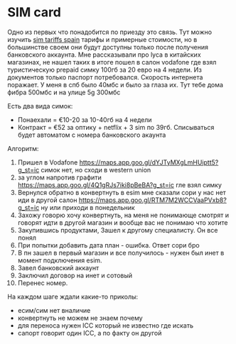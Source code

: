 # SIM card

Одно из первых что понадобится по приезду это связь. Тут можно изучить [sim tariffs spain](https://docs.google.com/spreadsheets/d/10n4WWPOoEAwnhx7fYgffp--nsEqaibjZNtyZBXsdutw/edit#gid=0) тарифы и примерные стоимости, но в большинстве своем они будут доступны только после получения банковского аккаунта. Мне рассказывали про lyca в китайских магазинах, не нашел таких в итоге пошел в салон vodafone где взял туристическую prepaid симку 100гб за 20 евро на 4 недели. Из документов только паспорт потребовался. Скорость интернета поражает. У меня в спб было 40мбс и было за глаза их. Тут тебе дома фибра 500мбс и на улице 5g 300мбс

Есть два вида симок:

* Понаехали = €10-20 за 10-40гб на 4 недели
* Контракт = €52 за оптику + netflix + 3 sim по 39гб. Списываться будет автоматом  с номера банковского акаунта

Алгоритм:

1. Пришел в Vodafone
https://maps.app.goo.gl/dYJTyMXgLmHUiptt5?g_st=ic симок нет, но сходи в western union
2. за углом напротив графити
https://maps.app.goo.gl/4Q1gRJs7iki8pBeBA?g_st=ic гле взял симку
3. Вернулся обратно в конвертнуть в esim мне сказали сори у нас нет иди в другой салон https://maps.app.goo.gl/RTM7M2WCCVaaPVxb8?g_st=ic ну или приходи в понедельник
4. Захожу говорю хочу конвертнуть, на меня не понимающе смотрят и говорят идти в другой магазин и вообще вас не понимаю что хотите
5. Закупившись продуктами, Зашел к другому специалисту. Он все понял
6. При попытки добавить дата план - ошибка. Ответ сори бро
7. В пн зашел в первый магазин и все получилось - нужен был инет в момент подключения esim.
8. Завел банковский аккаунт
9. Заключил договор на инет и сотовый
10. Перенес номер.

На каждом шаге ждали какие-то приколы:
* есим/сим нет вналичие
* конвертнуть не можем не знаем почему
* для переноса нужен ICC который не известно где искать
* сапорт говорит один ICC, а по факту он другой
